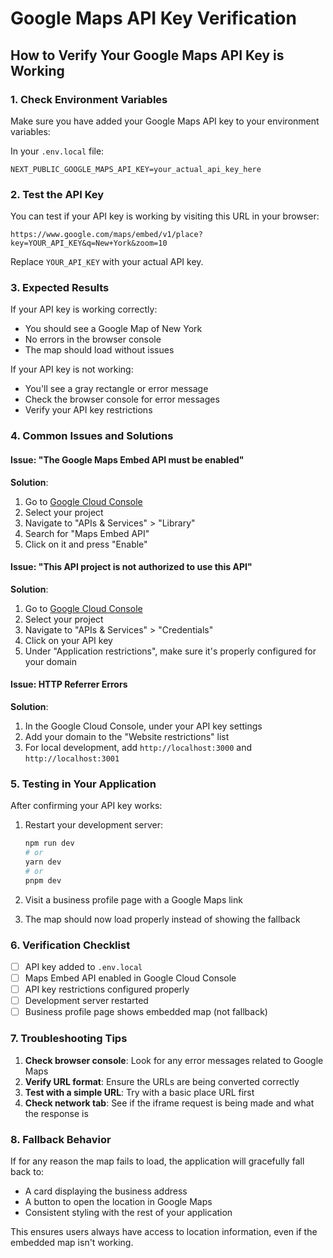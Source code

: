 # Google Maps API Key Verification

## How to Verify Your Google Maps API Key is Working

### 1. Check Environment Variables

Make sure you have added your Google Maps API key to your environment variables:

In your `.env.local` file:
```
NEXT_PUBLIC_GOOGLE_MAPS_API_KEY=your_actual_api_key_here
```

### 2. Test the API Key

You can test if your API key is working by visiting this URL in your browser:
```
https://www.google.com/maps/embed/v1/place?key=YOUR_API_KEY&q=New+York&zoom=10
```

Replace `YOUR_API_KEY` with your actual API key.

### 3. Expected Results

If your API key is working correctly:
- You should see a Google Map of New York
- No errors in the browser console
- The map should load without issues

If your API key is not working:
- You'll see a gray rectangle or error message
- Check the browser console for error messages
- Verify your API key restrictions

### 4. Common Issues and Solutions

#### Issue: "The Google Maps Embed API must be enabled"
**Solution**: 
1. Go to [Google Cloud Console](https://console.cloud.google.com/)
2. Select your project
3. Navigate to "APIs & Services" > "Library"
4. Search for "Maps Embed API"
5. Click on it and press "Enable"

#### Issue: "This API project is not authorized to use this API"
**Solution**:
1. Go to [Google Cloud Console](https://console.cloud.google.com/)
2. Select your project
3. Navigate to "APIs & Services" > "Credentials"
4. Click on your API key
5. Under "Application restrictions", make sure it's properly configured for your domain

#### Issue: HTTP Referrer Errors
**Solution**:
1. In the Google Cloud Console, under your API key settings
2. Add your domain to the "Website restrictions" list
3. For local development, add `http://localhost:3000` and `http://localhost:3001`

### 5. Testing in Your Application

After confirming your API key works:

1. Restart your development server:
   ```bash
   npm run dev
   # or
   yarn dev
   # or
   pnpm dev
   ```

2. Visit a business profile page with a Google Maps link
3. The map should now load properly instead of showing the fallback

### 6. Verification Checklist

- [ ] API key added to `.env.local`
- [ ] Maps Embed API enabled in Google Cloud Console
- [ ] API key restrictions configured properly
- [ ] Development server restarted
- [ ] Business profile page shows embedded map (not fallback)

### 7. Troubleshooting Tips

1. **Check browser console**: Look for any error messages related to Google Maps
2. **Verify URL format**: Ensure the URLs are being converted correctly
3. **Test with a simple URL**: Try with a basic place URL first
4. **Check network tab**: See if the iframe request is being made and what the response is

### 8. Fallback Behavior

If for any reason the map fails to load, the application will gracefully fall back to:
- A card displaying the business address
- A button to open the location in Google Maps
- Consistent styling with the rest of your application

This ensures users always have access to location information, even if the embedded map isn't working.